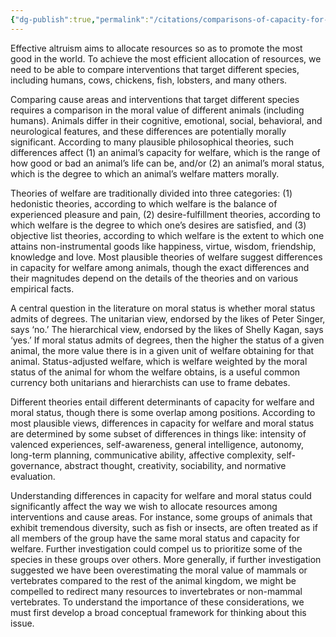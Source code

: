 ```yaml
---
{"dg-publish":true,"permalink":"/citations/comparisons-of-capacity-for-welfare-and-moral-status-across-species-rethink-priorities/","tags":["#sentience"],"created":"2025-10-23T17:42:45.100+01:00","updated":"2025-10-23T18:07:04.387+01:00"}
---
```


Effective altruism aims to allocate resources so as to promote the most good in the world. To achieve the most efficient allocation of resources, we need to be able to compare interventions that target different species, including humans, cows, chickens, fish, lobsters, and many others.

Comparing cause areas and interventions that target different species requires a comparison in the moral value of different animals (including humans). Animals differ in their cognitive, emotional, social, behavioral, and neurological features, and these differences are potentially morally significant. According to many plausible philosophical theories, such differences affect (1) an animal’s capacity for welfare, which is the range of how good or bad an animal’s life can be, and/or (2) an animal’s moral status, which is the degree to which an animal’s welfare matters morally.

Theories of welfare are traditionally divided into three categories: (1) hedonistic theories, according to which welfare is the balance of experienced pleasure and pain, (2) desire-fulfillment theories, according to which welfare is the degree to which one’s desires are satisfied, and (3) objective list theories, according to which welfare is the extent to which one attains non-instrumental goods like happiness, virtue, wisdom, friendship, knowledge and love. Most plausible theories of welfare suggest differences in capacity for welfare among animals, though the exact differences and their magnitudes depend on the details of the theories and on various empirical facts.

A central question in the literature on moral status is whether moral status admits of degrees. The unitarian view, endorsed by the likes of Peter Singer, says ‘no.’ The hierarchical view, endorsed by the likes of Shelly Kagan, says ‘yes.’ If moral status admits of degrees, then the higher the status of a given animal, the more value there is in a given unit of welfare obtaining for that animal. Status-adjusted welfare, which is welfare weighted by the moral status of the animal for whom the welfare obtains, is a useful common currency both unitarians and hierarchists can use to frame debates.

Different theories entail different determinants of capacity for welfare and moral status, though there is some overlap among positions. According to most plausible views, differences in capacity for welfare and moral status are determined by some subset of differences in things like: intensity of valenced experiences, self-awareness, general intelligence, autonomy, long-term planning, communicative ability, affective complexity, self-governance, abstract thought, creativity, sociability, and normative evaluation.

Understanding differences in capacity for welfare and moral status could significantly affect the way we wish to allocate resources among interventions and cause areas. For instance, some groups of animals that exhibit tremendous diversity, such as fish or insects, are often treated as if all members of the group have the same moral status and capacity for welfare. Further investigation could compel us to prioritize some of the species in these groups over others. More generally, if further investigation suggested we have been overestimating the moral value of mammals or vertebrates compared to the rest of the animal kingdom, we might be compelled to redirect many resources to invertebrates or non-mammal vertebrates. To understand the importance of these considerations, we must first develop a broad conceptual framework for thinking about this issue.